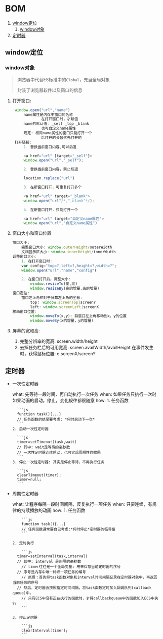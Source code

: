 # BOM

1. [window定位](#window定位)
   1. [window对象](#window对象)
2. [定时器](#定时器)

## window定位

### window对象
   
> 浏览器中代替ES标准中的`Global`，充当全局对象
>
> 封装了浏览器软件以及窗口的信息

1. 打开窗口: 
   ```js
    window.open("url","name")
        name属性是内存中窗口的名称
                在打开窗口时，才赋值
        name的默认值: _self _top _blank
                也可自定义name属性
        规定: 相同name属性的窗口只能打开一个
                后打开的会替代先打开的
    打开链接: 
        1. 替换当前窗口内容,可以后退

        <a href="url" [target="_self"]>
        window.open("url","_self");

        2. 替换当前窗口内容，禁止后退

        location.replace("url")

        3. 在新窗口打开，可重复打开多个

        <a href="url" target="_blank">
        window.open("url"/*,"_blank"*/);

        4. 在新窗口打开，只能打开一个

        <a href="url" target="自定义name属性">
        window.open("url","自定义name属性")
    ```

2. 窗口大小和窗口位置

    ```js
    窗口大小: 
        完整窗口大小: window.outerHeight/outerWidth
        文档显示区大小: window.innerHeight/innerWidth
    调整窗口大小: 
        1. 在打开窗口时:
        var config="top=?,left=?,height=?,width=?";
        window.open("url","name","config")

        2. 在窗口打开后，调整大小: 
            window.resizeTo(宽,高)
            window.resizeBy(宽的增量,高的增量)
    窗口定位: 
        窗口左上角相对于屏幕左上角的坐标: 
            top： window.screenTop|screenY
            left: window.screenLeft|screenX
    移动窗口位置: 
            window.moveTo(x,y): 将窗口左上角移动到x，y的位置
            window.moveBy(x的增量，y的增量) 
    ```

3. 屏幕的宽和高: 

     1. 完整分辨率的宽高: screen.width/height
     2. 去掉任务栏后的可用宽高: screen.availWidth/availHeight
        在事件发生时，获得鼠标位置:
     e.screenX/screenY

## 定时器

- 一次性定时器

    what: 先等待一段时间，再自动执行一次任务
    when: 如果任务只执行一次时
          如果动画的启动，停止，变化规律都很随意
    how: 
      1. 任务函数

        ```js
        function task(){...}
        // 任务函数的结尾要考虑: *何时启动下一次*
        ```
      2. 启动一次性定时器

        ```js
        timer=setTimeout(task,wait)
        // 其中: wait是等待的毫秒数
        // 一次性定时器连续启动，也可实现周期性的效果
        ```
      3. 停止一次性定时器: 其实是停止等待，不再执行任务

        ```js
        clearTimeout(timer);
        timer=null;
        ```

- 周期性定时器

    what: 让程序每隔一段时间间隔，反复执行一项任务
    when: 只要连续，有规律的持续播放的动画
    how:
      1. 任务函数

          ```js
          function task(){...}
          // 任务函数通常要自己考虑:*何时停止*定时器的临界值
          ```
  	
      2. 定时执行

          ```js
  	    timer=setInterval(task,interval)
  	    // 其中: interval 是间隔的毫秒数
          // timer往往是一个全局变量: 用来保存当前定时器的序号
  		// 序号是内存中唯一标识一项任务的编号
          // 原理：首先将task函数对象和interval时间间隔记录在定时器对象中，再返回当前任务的序号
  	    // 然后，定时器会按照指定时间间隔，将task函数定时加入回调队列(callback queue)中。
          // 只有ECS中没有正在执行的函数时，才将callbackqueue中的函数加入ECS中执行
          ```

      3. 停止定时器

          ```js
          clearInterval(timer);
          ```

